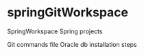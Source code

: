# springGitWorkspace
SpringWorkspace
Spring projects

Git commands file
Oracle db installation steps
